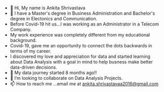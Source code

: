- 👋 Hi, My name is Ankita Shrivastava
- 👀 I have a Master's degree in Business Administration and Bachelor's degree in Electonics and Communication.
-   Before Covid-19 hit us...I was working as an Administrator in a Telecom Company.
-   My work experience was completely different from my educational background.
-   Covid-19, gave me an opportunity to connect the dots backwards in terms of my career.
-   I discovered my love and appreciation for data and started learning about Data Analysis with a goal in mind to help busness make better data-driven decisions. 
- 🌱 My data journey started 8 months ago!!
- 💞️ I’m looking to collaborate on Data Analysis Projects. 
- 📫 How to reach me ...email me at ankita.shrivastavaa2016@gmail.com

<!---
Ankshek/Ankshek is a ✨ special ✨ repository because its `README.md` (this file) appears on your GitHub profile.
You can click the Preview link to take a look at your changes.
--->
